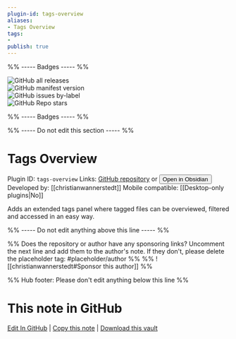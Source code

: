 ```yaml
---
plugin-id: tags-overview
aliases:
- Tags Overview
tags: 
- 
publish: true
---
```


%% ----- Badges ----- %%

![GitHub all releases](https://img.shields.io/github/downloads/christianwannerstedt/obsidian-tags-overview/total?color=573E7A&logo=github&style=for-the-badge)   
![GitHub manifest version](https://img.shields.io/github/manifest-json/v/christianwannerstedt/obsidian-tags-overview?color=573E7A&logo=github&style=for-the-badge)   
![GitHub issues by-label](https://img.shields.io/github/issues/christianwannerstedt/obsidian-tags-overview/help%20wanted?color=573E7A&logo=github&style=for-the-badge)   
![GitHub Repo stars](https://img.shields.io/github/stars/christianwannerstedt/obsidian-tags-overview?color=573E7A&logo=github&style=for-the-badge)

%% ----- Badges ----- %%

%% ----- Do not edit this section ----- %%

# Tags Overview

Plugin ID: `tags-overview`
Links: [GitHub repository](https://github.com/christianwannerstedt/obsidian-tags-overview) or [<button id=HH>Open in Obsidian</button>](obsidian://show-plugin?id=tags-overview)
Developed by: [[christianwannerstedt]]
Mobile compatible: [[Desktop-only plugins|No]]

Adds an extended tags panel where tagged files can be overviewed, filtered and accessed in an easy way.

%% ----- Do not edit anything above this line ----- %% 

%% Does the repository or author have any sponsoring links? Uncomment the next line and add them to the author's note. If they don't, please delete the placeholder tag: #placeholder/author %%
%% ![[christianwannerstedt#Sponsor this author]] %%

%% Hub footer: Please don't edit anything below this line %%

# This note in GitHub

<span class="git-footer">[Edit In GitHub](https://github.dev/obsidian-community/obsidian-hub/blob/main/02%20-%20Community%20Expansions/02.05%20All%20Community%20Expansions/Plugins/tags-overview.md "git-hub-edit-note") | [Copy this note](https://raw.githubusercontent.com/obsidian-community/obsidian-hub/main/02%20-%20Community%20Expansions/02.05%20All%20Community%20Expansions/Plugins/tags-overview.md "git-hub-copy-note") | [Download this vault](https://github.com/obsidian-community/obsidian-hub/archive/refs/heads/main.zip "git-hub-download-vault") </span>
